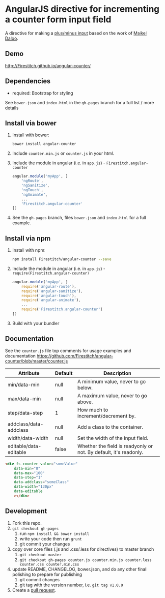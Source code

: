 # AngularJS directive for incrementing a counter form input field

A directive for making a [plus/minus input](http://bootsnipp.com/snippets/featured/buttons-minus-and-plus-in-input) based on the work of [Maikel Daloo](http://maikeldaloo.com/post/angularjs-counter-directive).

## Demo
http://Firestitch.github.io/angular-counter/

## Dependencies
- required:
	Bootstrap for styling

See `bower.json` and `index.html` in the `gh-pages` branch for a full list / more details

## Install via bower
1. Install with bower:
    
    ```sh
    bower install angular-counter
    ```

2. Include `counter.min.js` or `counter.js` in your html.

3. Include the module in angular (i.e. in `app.js`) - `Firestitch.angular-counter`

    ```js
    angular.module('myApp', [
        'ngRoute',
        'ngSanitize',
        'ngTouch',
        'ngAnimate',
        ...
        'Firestitch.angular-counter'
    ])
    ```

4. See the `gh-pages` branch, files `bower.json` and `index.html` for a full example.


## Install via npm
1. Install with npm:
    
    ```sh
    npm install Firestitch/angular-counter --save
    ```

2. Include the module in angular (i.e. in `app.js`) - `require(Firestitch.angular-counter)`

    ```js
    angular.module('myApp', [
        require('angular-route'),
        require('angular-sanitize'),
        require('angular-touch'),
        require('angular-animate'),
        ...
        require('Firestitch.angular-counter')
    ])
    ```

3. Build with your bundler


## Documentation

See the `counter.js` file top comments for usage examples and documentation
https://github.com/Firestitch/angular-counter/blob/master/counter.js

| Attribute              | Default | Description                                                       |
| ---------------------- | ------- | ----------------------------------------------------------------- |
| min/data-min           | null    | A minimum value, never to go below.                               |
| max/data-min           | null    | A maximum value, never to go above.                               |
| step/data-step         | 1       | How much to increment/decrement by.                               |
| addclass/data-addclass | null    | Add a class to the container.                                     |
| width/data-width       | null    | Set the width of the input field.                                 |
| editable/data-editable | false   | Whether the field is readyonly or not. By default, it's readonly. |

```html
<div fs-counter value="someValue"
    data-min="0"
    data-max="100"
    data-step="1"
    data-addclass="someClass"
    data-width="130px"
    data-editable
    ></div>
```

## Development

1. Fork this repo.
1. `git checkout gh-pages`
	1. run `npm install && bower install`
	2. write your code then run `grunt`
	3. git commit your changes
2. copy over core files (.js and .css/.less for directives) to master branch
	1. `git checkout master`
	2. `git checkout gh-pages counter.js counter.min.js counter.less counter.css counter.min.css`
3. update README, CHANGELOG, bower.json, and do any other final polishing to prepare for publishing
	1. git commit changes
	2. git tag with the version number, i.e. `git tag v1.0.0`
4. Create a [pull request](https://github.com/Firestitch/angular-counter/pulls).
